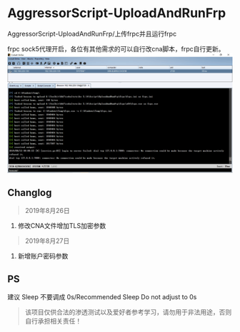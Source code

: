 # AggressorScript-UploadAndRunFrp
AggressorScript-UploadAndRunFrp/上传frpc并且运行frpc

frpc sock5代理开启，各位有其他需求的可以自行改cna脚本，frpc自行更新。
![](/pic/20190813101240.png)

## Changlog
> 2019年8月26日
1. 修改CNA文件增加TLS加密参数
> 2019年8月27日
1. 新增账户密码参数
## PS
建议 Sleep 不要调成 0s/Recommended Sleep Do not adjust to 0s

> 该项目仅供合法的渗透测试以及爱好者参考学习，请勿用于非法用途，否则自行承担相关责任！
